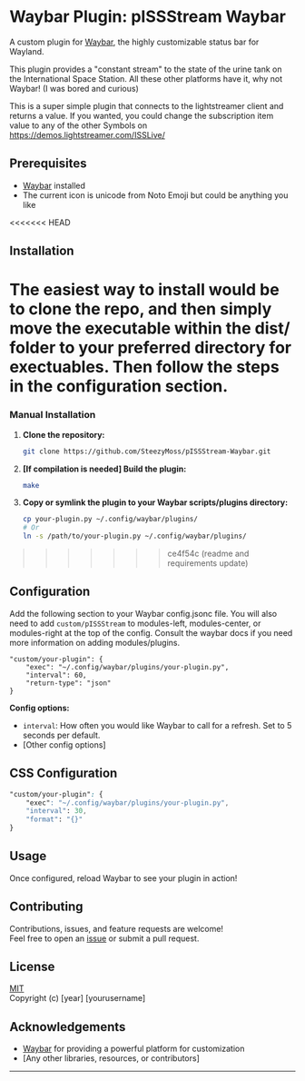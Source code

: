 # Waybar Plugin: pISSStream Waybar

A custom plugin for [Waybar](https://github.com/AlexanderThaller/waybar), the highly customizable status bar for Wayland. 

This plugin provides a "constant stream" to the state of the urine tank on the International Space Station. All these other platforms have it, why not Waybar! (I was bored and curious) 

This is a super simple plugin that connects to the lightstreamer client and returns a value. If you wanted, you could change the subscription item value to any of the other Symbols on https://demos.lightstreamer.com/ISSLive/

## Prerequisites

- [Waybar](https://github.com/AlexanderThaller/waybar) installed
- The current icon is unicode from Noto Emoji but could be anything you like

<<<<<<< HEAD
## Installation

The easiest way to install would be to clone the repo, and then simply move the executable within the dist/ folder to your preferred directory for exectuables. Then follow the steps in the configuration section.
=======
### Manual Installation

1. **Clone the repository:**
   ```bash
   git clone https://github.com/SteezyMoss/pISSStream-Waybar.git
   ```

 
2. **[If compilation is needed] Build the plugin:**
   ```bash
   make
   ```

3. **Copy or symlink the plugin to your Waybar scripts/plugins directory:**
   ```bash
   cp your-plugin.py ~/.config/waybar/plugins/
   # Or
   ln -s /path/to/your-plugin.py ~/.config/waybar/plugins/
   ```
>>>>>>> ce4f54c (readme and requirements update)

## Configuration

Add the following section to your Waybar config.jsonc file. You will also need to add `custom/pISSStream` to modules-left, modules-center, or modules-right at the top of the config. Consult the waybar docs if you need more information on adding modules/plugins.

```jsonc
"custom/your-plugin": {
    "exec": "~/.config/waybar/plugins/your-plugin.py",
    "interval": 60,
    "return-type": "json"
}
```

**Config options:**
- `interval`: How often you would like Waybar to call for a refresh. Set to 5 seconds per default. 
- [Other config options]

## CSS Configuration

```css
"custom/your-plugin": {
    "exec": "~/.config/waybar/plugins/your-plugin.py",
    "interval": 30,
    "format": "{}"
}
```

## Usage

Once configured, reload Waybar to see your plugin in action!

## Contributing

Contributions, issues, and feature requests are welcome!  
Feel free to open an [issue](https://github.com/yourusername/your-plugin/issues) or submit a pull request.

## License

[MIT](LICENSE)  
Copyright (c) [year] [yourusername]

## Acknowledgements

- [Waybar](https://github.com/AlexanderThaller/waybar) for providing a powerful platform for customization
- [Any other libraries, resources, or contributors]

---

